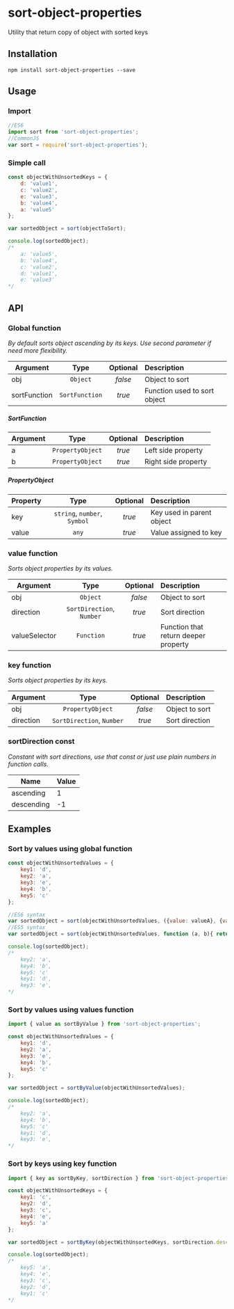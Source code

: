 # sort-object-properties
Utility that return copy of object with sorted keys

## Installation
```
npm install sort-object-properties --save
```

## Usage
### Import
```javascript
//ES6
import sort from 'sort-object-properties';
//CommonJS
var sort = require('sort-object-properties');
```

### Simple call
```javascript
const objectWithUnsortedKeys = {
    d: 'value1',
    c: 'value2',
    e: 'value3',
    b: 'value4',
    a: 'value5'
};

var sortedObject = sort(objectToSort);

console.log(sortedObject); 
/*
    a: 'value5',
    b: 'value4',
    c: 'value2',
    d: 'value1',
    e: 'value3'
*/
```
## API
### Global function
_By default sorts object ascending by its keys. Use second parameter if need more flexibility._

| Argument      | Type           | Optional | Description                  |           
| ------------- | :---:          | :------: | :--------------------------- |
| obj           | `Object`       | _false_  | Object to sort               |
| sortFunction  | `SortFunction` | _true_   | Function used to sort object |

##### SortFunction

| Argument   | Type             | Optional | Description         |
| ---------- | :--------------: | :------: | :----------         |
| a          | `PropertyObject` | _true_   | Left side property  |
| b          | `PropertyObject` | _true_   | Right side property |

##### PropertyObject
| Property   | Type                         | Optional | Description               |
| ---------- | :--------------------------: | :------: | :------------------------ |
| key        | `string`, `number`, `Symbol` | _true_   | Key used in parent object |
| value      | `any`                        | _true_   | Value assigned to key     |

### value function
_Sorts object properties by its values._

| Argument      | Type                      | Optional | Description                           |
| ------------- | :-----------------------: | :------: | :----------                           |
| obj           | `Object`                  | _false_  | Object to sort                        |
| direction     | `SortDirection`, `Number` | _true_   | Sort direction                        |
| valueSelector | `Function`                | _true_   | Function that return deeper property  |

### key function
_Sorts object properties by its keys._

| Argument   | Type                      | Optional | Description      |
| ---------- | :-----------------------: | :------: | :--------------- |
| obj        | `PropertyObject`          | _false_  | Object to sort   |
| direction  | `SortDirection`, `Number` | _true_   | Sort direction   |

### sortDirection const
_Constant with sort directions, use that const or just use plain numbers in function calls._

| Name | Value |
| ---- | --- |
| ascending | 1 |
| descending | -1 |

## Examples
### Sort by values using global function
```javascript
const objectWithUnsortedValues = {
    key1: 'd',
    key2: 'a',
    key3: 'e',
    key4: 'b',
    key5: 'c'
};

//ES6 syntax
var sortedObject = sort(objectWithUnsortedValues, ({value: valueA}, {value: valueB}) => valueA > valueB);
//ES5 syntax
var sortedObject = sort(objectWithUnsortedValues, function (a, b){ return a.value > b.value;});

console.log(sortedObject);
/*
    key2: 'a',
    key4: 'b',
    key5: 'c'
    key1: 'd',
    key3: 'e',
*/
```

### Sort by values using values function
```javascript
import { value as sortByValue } from 'sort-object-properties';

const objectWithUnsortedValues = {
    key1: 'd',
    key2: 'a',
    key3: 'e',
    key4: 'b',
    key5: 'c'
};

var sortedObject = sortByValue(objectWithUnsortedValues);

console.log(sortedObject);
/*
    key2: 'a',
    key4: 'b',
    key5: 'c'
    key1: 'd',
    key3: 'e',
*/
```

### Sort by keys using key function
```javascript
import { key as sortByKey, sortDirection } from 'sort-object-properties';

const objectWithUnsortedKeys = {
    key1: 'c',
    key2: 'd',
    key3: 'c',
    key4: 'e',
    key5: 'a'
};

var sortedObject = sortByKey(objectWithUnsortedKeys, sortDirection.descending);

console.log(sortedObject);
/*
    key5: 'a',
    key4: 'e',
    key3: 'c',
    key2: 'd',
    key1: 'c'
*/
```